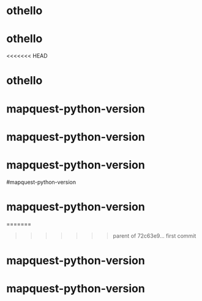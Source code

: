 # othello
# othello
<<<<<<< HEAD
# othello
# mapquest-python-version
# mapquest-python-version
# mapquest-python-version
#mapquest-python-version
# mapquest-python-version
=======
>>>>>>> parent of 72c63e9... first commit
# mapquest-python-version
# mapquest-python-version
